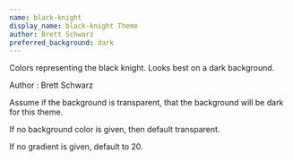 ```yaml
---
name: black-knight
display_name: black-knight Theme
author: Brett Schwarz
preferred_background: dark
---
```

Colors representing the black knight.
Looks best on a dark background.

Author
: Brett Schwarz

Assume if the background is transparent, that the background will be dark for this theme.

If no background color is given, then default transparent.

If no gradient is given, default to 20.
